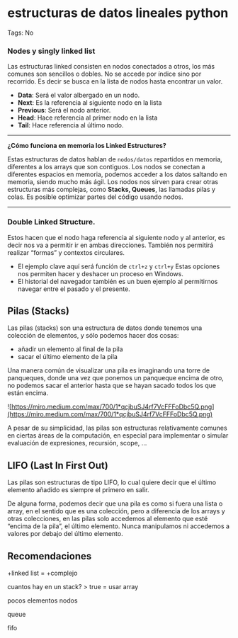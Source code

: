 # estructuras de datos lineales python

Tags: No

### Nodes y singly linked list

Las estructuras linked consisten en nodos conectados a otros, los más comunes son sencillos o dobles. No se accede por índice sino por recorrido. Es decir se busca en la lista de nodos hasta encontrar un valor.

- **Data**: Será el valor albergado en un nodo.
- **Next**: Es la referencia al siguiente nodo en la lista
- **Previous**: Será el nodo anterior.
- **Head**: Hace referencia al primer nodo en la lista
- **Tail**: Hace referencia al último nodo.

---

**¿Cómo funciona en memoria los Linked Estructures?**

Estas estructuras de datos hablan de `nodos/datos` repartidos en memoria, diferentes a los arrays que son contiguos. Los nodos se conectan a diferentes espacios en memoria, podemos acceder a los datos saltando en memoria, siendo mucho más ágil. Los nodos nos sirven para crear otras estructuras más complejas, como **Stacks, Queues**, las llamadas pilas y colas. Es posible optimizar partes del código usando nodos.

---

### **Double Linked Structure**.

Estos hacen que el nodo haga referencia al siguiente nodo y al anterior, es decir nos va a permitir ir en ambas direcciones. También nos permitirá realizar “formas” y contextos circulares.

- El ejemplo clave aquí será función de `ctrl+z` y `ctrl+y` Estas opciones nos permiten hacer y deshacer un proceso en Windows.
- El historial del navegador también es un buen ejemplo al permitirnos navegar entre el pasado y el presente.

## Pilas (Stacks)

Las pilas (stacks) son una estructura de datos donde tenemos una colección de elementos, y sólo podemos hacer dos cosas:

- añadir un elemento al final de la pila
- sacar el último elemento de la pila

Una manera común de visualizar una pila es imaginando una torre de panqueques, donde una vez que ponemos un panqueque encima de otro, no podemos sacar el anterior hasta que se hayan sacado todos los que están encima.

![https://miro.medium.com/max/700/1*qcjbuSJ4rf7VcFFFoDbc5Q.png](https://miro.medium.com/max/700/1*qcjbuSJ4rf7VcFFFoDbc5Q.png)

A pesar de su simplicidad, las pilas son estructuras relativamente comunes en ciertas áreas de la computación, en especial para implementar o simular evaluación de expresiones, recursión, scope, …

## LIFO (Last In First Out)

Las pilas son estructuras de tipo LIFO, lo cual quiere decir que el último elemento añadido es siempre el primero en salir.

De alguna forma, podemos decir que una pila es como si fuera una lista o array, en el sentido que es una colección, pero a diferencia de los arrays y otras colecciones, en las pilas solo accedemos al elemento que esté “encima de la pila”, el último elemento. Nunca manipulamos ni accedemos a valores por debajo del último elemento.

## Recomendaciones

+linked list = +complejo

cuantos hay en un stack? > true = usar array

pocos elementos nodos

queue

fifo